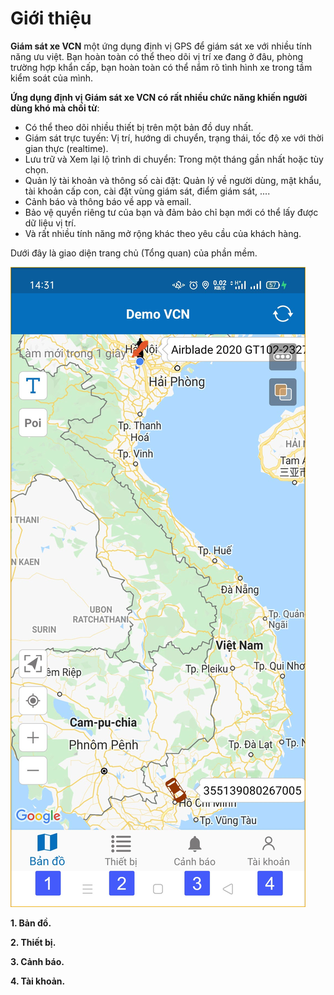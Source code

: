 # Giới thiệu 

**Giám sát xe VCN** một ứng dụng định vị GPS để giám sát xe với nhiều tính năng ưu việt. Bạn hoàn toàn có thể theo dõi vị trí xe đang ở đâu, phòng trường hợp khẩn cấp, bạn hoàn toàn có thể nắm rõ tình hình xe trong tầm kiểm soát của mình.

**Ứng dụng định vị Giám sát xe VCN có rất nhiều chức năng khiến người dùng khó mà chối từ**:
- Có thể theo dõi nhiều thiết bị trên một bản đồ duy nhất.
- Giám sát trực tuyến: Vị trí, hướng di chuyển, trạng thái, tốc độ xe với thời gian thực (realtime).
- Lưu trữ và Xem lại lộ trình di chuyển: Trong một tháng gần nhất hoặc tùy chọn.
- Quản lý tài khoản và thông số cài đặt: Quản lý về người dùng, mật khẩu, tài khoản cấp con, cài đặt vùng giám sát, điểm giám sát, ....
- Cảnh báo và thông báo về app và email.
- Bảo vệ quyền riêng tư của bạn và đảm bảo chỉ bạn mới có thể lấy được dữ liệu vị trí.
-  Và rất nhiều tính năng mở rộng khác theo yêu cầu của khách hàng.

Dưới đây là giao diện trang chủ (Tổng quan) của phần mềm.

<span class="icon-left4">![Interface Web](/docs/assets/images/web-interface/app-vcn/home-mobile.jpg) 

**1. Bản đồ.**

**2. Thiết bị.**

**3. Cảnh báo.**

**4. Tài khoản.**

